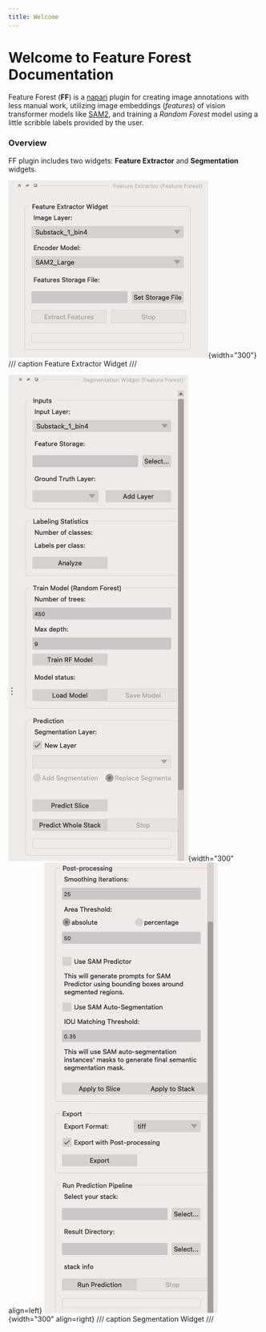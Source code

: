 ```yaml
---
title: Welcome
---
```


# Welcome to Feature Forest Documentation

Feature Forest (**FF**) is a [napari] plugin for creating image annotations with less manual work, utilizing image embeddings (*features*) of vision transformer models like [SAM2], and training a *Random Forest* model using a little scribble labels provided by the user.

### Overview
FF plugin includes two widgets: **Feature Extractor** and **Segmentation** widgets.

![Feature Extractor](assets/extractor_1.png){width="300"}
/// caption
Feature Extractor Widget
///

![Feature Extractor](assets/segmentation_1.png){width="300" align=left}
![Feature Extractor](assets/segmentation_2.png){width="300" align=right}
/// caption
Segmentation Widget
///


[napari]: https://napari.org/
[SAM2]: https://ai.meta.com/sam2/
